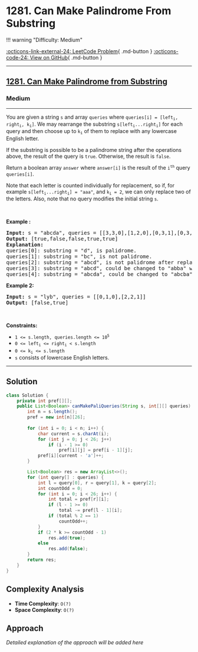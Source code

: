 # 1281. Can Make Palindrome From Substring

!!! warning "Difficulty: Medium"

[:octicons-link-external-24: LeetCode Problem](https://leetcode.com/problems/can-make-palindrome-from-substring/){ .md-button }
[:octicons-code-24: View on GitHub](https://github.com/RAJ8664/Leetcode/tree/master/1281-can-make-palindrome-from-substring){ .md-button }

---

<h2><a href="https://leetcode.com/problems/can-make-palindrome-from-substring">1281. Can Make Palindrome from Substring</a></h2><h3>Medium</h3><hr><p>You are given a string <code>s</code> and array <code>queries</code> where <code>queries[i] = [left<sub>i</sub>, right<sub>i</sub>, k<sub>i</sub>]</code>. We may rearrange the substring <code>s[left<sub>i</sub>...right<sub>i</sub>]</code> for each query and then choose up to <code>k<sub>i</sub></code> of them to replace with any lowercase English letter.</p>

<p>If the substring is possible to be a palindrome string after the operations above, the result of the query is <code>true</code>. Otherwise, the result is <code>false</code>.</p>

<p>Return a boolean array <code>answer</code> where <code>answer[i]</code> is the result of the <code>i<sup>th</sup></code> query <code>queries[i]</code>.</p>

<p>Note that each letter is counted individually for replacement, so if, for example <code>s[left<sub>i</sub>...right<sub>i</sub>] = &quot;aaa&quot;</code>, and <code>k<sub>i</sub> = 2</code>, we can only replace two of the letters. Also, note that no query modifies the initial string <code>s</code>.</p>

<p>&nbsp;</p>
<p><strong class="example">Example :</strong></p>

<pre>
<strong>Input:</strong> s = &quot;abcda&quot;, queries = [[3,3,0],[1,2,0],[0,3,1],[0,3,2],[0,4,1]]
<strong>Output:</strong> [true,false,false,true,true]
<strong>Explanation:</strong>
queries[0]: substring = &quot;d&quot;, is palidrome.
queries[1]: substring = &quot;bc&quot;, is not palidrome.
queries[2]: substring = &quot;abcd&quot;, is not palidrome after replacing only 1 character.
queries[3]: substring = &quot;abcd&quot;, could be changed to &quot;abba&quot; which is palidrome. Also this can be changed to &quot;baab&quot; first rearrange it &quot;bacd&quot; then replace &quot;cd&quot; with &quot;ab&quot;.
queries[4]: substring = &quot;abcda&quot;, could be changed to &quot;abcba&quot; which is palidrome.
</pre>

<p><strong class="example">Example 2:</strong></p>

<pre>
<strong>Input:</strong> s = &quot;lyb&quot;, queries = [[0,1,0],[2,2,1]]
<strong>Output:</strong> [false,true]
</pre>

<p>&nbsp;</p>
<p><strong>Constraints:</strong></p>

<ul>
	<li><code>1 &lt;= s.length, queries.length &lt;= 10<sup>5</sup></code></li>
	<li><code>0 &lt;= left<sub>i</sub> &lt;= right<sub>i</sub> &lt; s.length</code></li>
	<li><code>0 &lt;= k<sub>i</sub> &lt;= s.length</code></li>
	<li><code>s</code> consists of lowercase English letters.</li>
</ul>


---

## Solution

```java
class Solution {
    private int pref[][];
    public List<Boolean> canMakePaliQueries(String s, int[][] queries) {
        int n = s.length();
        pref = new int[n][26];
        
        for (int i = 0; i < n; i++) {
            char current = s.charAt(i);
            for (int j = 0; j < 26; j++) 
                if (i - 1 >= 0) 
                    pref[i][j] = pref[i - 1][j];
            pref[i][current - 'a']++;
        }

        List<Boolean> res = new ArrayList<>();
        for (int query[] : queries) {
            int l = query[0], r = query[1], k = query[2];
            int countOdd = 0;
            for (int i = 0; i < 26; i++) {
                int total = pref[r][i];
                if (l - 1 >= 0) 
                    total -= pref[l - 1][i];
                if (total % 2 == 1) 
                    countOdd++;
            }
            if (2 * k >= countOdd - 1) 
                res.add(true);
            else 
                res.add(false);
        }
        return res;
    }
}
```

## Complexity Analysis

- **Time Complexity**: `O(?)`
- **Space Complexity**: `O(?)`

## Approach

*Detailed explanation of the approach will be added here*

